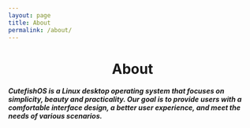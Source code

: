 ```yaml
---
layout: page
title: About
permalink: /about/
---
```


<h1 style="text-align: center;" data-v-4343c859="">About</h1>
<h5 data-v-4343c859="">CutefishOS is a Linux desktop operating system that focuses on simplicity, beauty and practicality. Our goal is to provide users with a comfortable interface design, a better user experience, and meet the needs of various scenarios.</h5>
